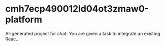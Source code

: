 # cmh7ecp490012ld04ot3zmaw0-platform
AI-generated project for chat: You are given a task to integrate an existing Reac...
